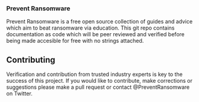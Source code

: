 ### Prevent Ransomware 
 
Prevent Ransomware is a free open source collection of guides and advice which aim to beat ransomware via education. This git repo contains documentation as code which will be peer reviewed and verified before being made accesible for free with no strings attached.

## Contributing 
Verification and contribution from trusted industry experts is key to the success of this project. If you would like to contribute, make corrections or suggestions please make a pull request or contact @PreventRansomware on Twitter. 


